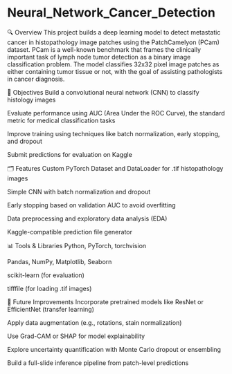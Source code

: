 # Neural_Network_Cancer_Detection

🔍 Overview
This project builds a deep learning model to detect metastatic cancer in histopathology image patches using the PatchCamelyon (PCam) dataset. PCam is a well-known benchmark that frames the clinically important task of lymph node tumor detection as a binary image classification problem. The model classifies 32x32 pixel image patches as either containing tumor tissue or not, with the goal of assisting pathologists in cancer diagnosis.

🎯 Objectives
Build a convolutional neural network (CNN) to classify histology images

Evaluate performance using AUC (Area Under the ROC Curve), the standard metric for medical classification tasks

Improve training using techniques like batch normalization, early stopping, and dropout

Submit predictions for evaluation on Kaggle

🗂️ Features
Custom PyTorch Dataset and DataLoader for .tif histopathology images

Simple CNN with batch normalization and dropout

Early stopping based on validation AUC to avoid overfitting

Data preprocessing and exploratory data analysis (EDA)

Kaggle-compatible prediction file generator

📊 Tools & Libraries
Python, PyTorch, torchvision

Pandas, NumPy, Matplotlib, Seaborn

scikit-learn (for evaluation)

tifffile (for loading .tif images)

🧪 Future Improvements
Incorporate pretrained models like ResNet or EfficientNet (transfer learning)

Apply data augmentation (e.g., rotations, stain normalization)

Use Grad-CAM or SHAP for model explainability

Explore uncertainty quantification with Monte Carlo dropout or ensembling

Build a full-slide inference pipeline from patch-level predictions
